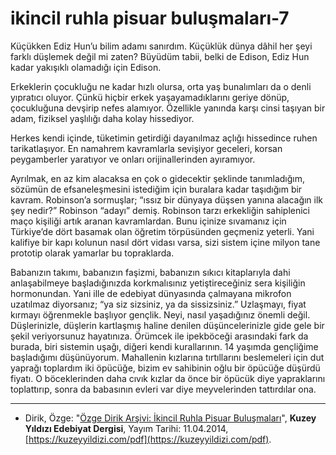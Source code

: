 # ikincil ruhla pisuar buluşmaları-7

Küçükken Ediz Hun’u bilim adamı sanırdım. Küçüklük dünya
dâhil her şeyi farklı düşlemek değil mi zaten? Büyüdüm tabii, belki
de Edison, Ediz Hun kadar yakışıklı olamadığı için Edison.

Erkeklerin çocukluğu ne kadar hızlı olursa, orta yaş bunalımları da
o denli yıpratıcı oluyor. Çünkü hiçbir erkek yaşayamadıklarını geriye dönüp, çocukluğuna devşirip nefes alamıyor. Özellikle yanında
karşı cinsi taşıyan bir adam, fiziksel yaşlılığı daha kolay hissediyor.

Herkes kendi içinde, tüketimin getirdiği dayanılmaz açlığı hissedince ruhen tarikatlaşıyor. En namahrem kavramlarla sevişiyor geceleri,
korsan peygamberler yaratıyor ve onları orijinallerinden ayıramıyor.

Ayrılmak, en az kim alacaksa en çok o gidecektir şeklinde tanımladığım, sözümün de efsaneleşmesini istediğim için buralara kadar taşıdığım bir kavram. Robinson’a sormuşlar; “ıssız bir dünyaya düşsen
yanına alacağın ilk şey nedir?” Robinson “adayı” demiş. Robinson
tarzı erkekliğin sahiplenici maço kişiliği artık aranan kavramlardan.
Bunu içinize sıvamanız için Türkiye’de dört basamak olan öğretim
törpüsünden geçmeniz yeterli. Yani kalifiye bir kapı kolunun nasıl
dört vidası varsa, sizi sistem içine milyon tane prototip olarak yamarlar bu topraklarda.

Babanızın takımı, babanızın faşizmi, babanızın sıkıcı kitaplarıyla
dahi anlaşabilmeye başladığınızda korkmalısınız yetiştireceğiniz sera
kişiliğin hormonundan. Yani ille de edebiyat dünyasında çalmayana mikrofon uzatılmaz diyorsanız; “ya siz sizsiniz, ya da sissizsiniz.”
Uzlaşmayı, fiyat kırmayı öğrenmekle başlıyor gençlik. Neyi, nasıl
yaşadığınız önemli değil. Düşlerinizle, düşlerin kartlaşmış haline
denilen düşüncelerinizle gide gele bir şekil veriyorsunuz hayatınıza. Örümcek ile ipekböceği arasındaki fark da burada, biri sistemin
uşağı, diğeri kendi kurallarının. 14 yaşımda gençliğime başladığımı
düşünüyorum. Mahallenin kızlarına tırtıllarını beslemeleri için dut
yaprağı toplardım iki öpücüğe, bizim ev sahibinin oğlu bir öpücüğe
düşürdü fiyatı. O böceklerinden daha cıvık kızlar da önce bir öpücük diye yapraklarını toplattırıp, sonra da babasının evleri var diye
meyvelerinden tattırdılar ona.

---
- Dirik, Özge: "[Özge Dirik Arşivi: İkincil Ruhla Pisuar Buluşmaları](https://kuzeyyildizi.com/files/ozgedirik-pisuar.pdf)", **Kuzey Yıldızı Edebiyat Dergisi**, Yayım Tarihi: 11.04.2014, [https://kuzeyyildizi.com/pdf](https://kuzeyyildizi.com/pdf).
